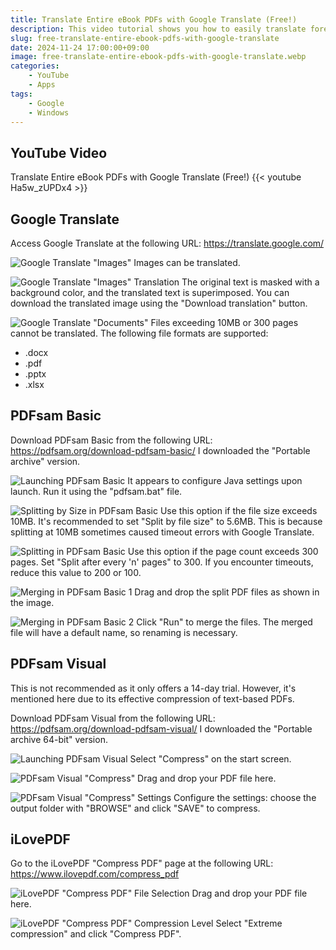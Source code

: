 ```yaml
---
title: Translate Entire eBook PDFs with Google Translate (Free!)
description: This video tutorial shows you how to easily translate foreign language eBook PDFs using Google Translate. Learn how to bypass the 300-page/10MB limit by splitting and merging PDFs with PDFsam Basic. Achieve accurate and fast translations with the latest AI.
slug: free-translate-entire-ebook-pdfs-with-google-translate
date: 2024-11-24 17:00:00+09:00
image: free-translate-entire-ebook-pdfs-with-google-translate.webp
categories:
    - YouTube
    - Apps
tags:
    - Google
    - Windows
---
```


## YouTube Video

Translate Entire eBook PDFs with Google Translate (Free!)
{{< youtube Ha5w_zUPDx4 >}}

## Google Translate

Access Google Translate at the following URL:
https://translate.google.com/

![Google Translate "Images"](vlcsnap-2024-11-24-20h14m50s056.webp)
Images can be translated.

![Google Translate "Images" Translation](vlcsnap-2024-11-24-20h15m08s057.webp)
The original text is masked with a background color, and the translated text is superimposed.  You can download the translated image using the "Download translation" button.

![Google Translate "Documents"](vlcsnap-2024-11-24-20h15m26s811.webp)
Files exceeding 10MB or 300 pages cannot be translated.
The following file formats are supported:
- .docx
- .pdf
- .pptx
- .xlsx

## PDFsam Basic

Download PDFsam Basic from the following URL:
https://pdfsam.org/download-pdfsam-basic/
I downloaded the "Portable archive" version.

![Launching PDFsam Basic](vlcsnap-2024-11-24-20h16m41s897.webp)
It appears to configure Java settings upon launch. Run it using the "pdfsam.bat" file.

![Splitting by Size in PDFsam Basic](vlcsnap-2024-11-24-20h16m18s055.webp)
Use this option if the file size exceeds 10MB.  It's recommended to set "Split by file size" to 5.6MB.  This is because splitting at 10MB sometimes caused timeout errors with Google Translate.

![Splitting in PDFsam Basic](vlcsnap-2024-11-24-20h16m29s708.webp)
Use this option if the page count exceeds 300 pages. Set "Split after every 'n' pages" to 300. If you encounter timeouts, reduce this value to 200 or 100.

![Merging in PDFsam Basic 1](vlcsnap-2024-11-24-20h17m40s328.webp)
Drag and drop the split PDF files as shown in the image.

![Merging in PDFsam Basic 2](vlcsnap-2024-11-24-20h17m16s723.webp)
Click "Run" to merge the files.  The merged file will have a default name, so renaming is necessary.

## PDFsam Visual

This is not recommended as it only offers a 14-day trial. However, it's mentioned here due to its effective compression of text-based PDFs.

Download PDFsam Visual from the following URL:
https://pdfsam.org/download-pdfsam-visual/
I downloaded the "Portable archive 64-bit" version.

![Launching PDFsam Visual](vlcsnap-2024-11-24-20h38m47s214.webp)
Select "Compress" on the start screen.

![PDFsam Visual "Compress"](vlcsnap-2024-11-24-20h38m54s287.webp)
Drag and drop your PDF file here.

![PDFsam Visual "Compress" Settings](vlcsnap-2024-11-24-20h39m05s826.webp)
Configure the settings: choose the output folder with "BROWSE" and click "SAVE" to compress.


## iLovePDF

Go to the iLovePDF "Compress PDF" page at the following URL:
https://www.ilovepdf.com/compress_pdf

![iLovePDF "Compress PDF" File Selection](vlcsnap-2024-11-24-20h17m59s109.webp)
Drag and drop your PDF file here.

![iLovePDF "Compress PDF" Compression Level](vlcsnap-2024-11-24-20h18m08s005.webp)
Select "Extreme compression" and click "Compress PDF".